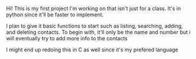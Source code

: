 Hi! This is my first project I'm working on that isn't just for a class. It's in python since it'll be faster to implement.

I plan to give it basic functions to start such as listing, searching, adding, and deleting contacts. To begin with, it'll only be the name and number
but i will eventually try to add more info to the contacts

I might end up redoing this in C as well since it's my prefered language 
